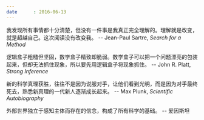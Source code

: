 ```yaml
---
date      : 2016-06-13
---
```


我发现所有事情都十分清楚，但没有一件事是我真正完全理解的。理解就是改变，就是超越自己。这次阅读没有改变我。
    -- Jean-Paul Sartre, _Search for a Method_

逻辑盒子粗糙但坚固，数学盒子精致却脆弱。数学盒子可以把一个问题漂亮的包装起来，但却无法抓住现象，所以要先用逻辑盒子将现象抓住。
    -- John R. Platt, _Strong Inference_

新的科学真理获胜，往往不是因为说服对手，让他们看到光明，而是因为对手最终死去，熟悉新真理的一代新人逐渐成长起来。
    -- Max Plunk, _Scientific Autobiography_

外部世界独立于感知主体而存在的信念，构成了所有科学的基础。
    -- 爱因斯坦
